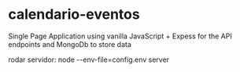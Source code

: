 # calendario-eventos
Single Page Application using vanilla JavaScript + Expess for the API endpoints and MongoDb to store data



rodar servidor: node --env-file=config.env server
